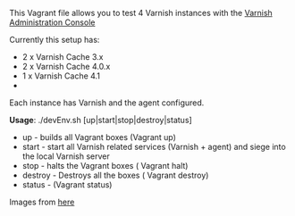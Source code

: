 This Vagrant file allows you to test 4 Varnish instances  with the [Varnish Administration Console](https://www.varnish-software.com/product/varnish-administration-console-0)

Currently this setup has:

- 2 x Varnish Cache 3.x
- 2 x Varnish Cache 4.0.x
- 1 x Varnish Cache 4.1
- 
Each instance has Varnish and the agent configured.


**Usage**: ./devEnv.sh [up|start|stop|destroy|status]

- up - builds all Vagrant boxes (Vagrant up)
- start - start all Varnish related services (Varnish + agent) and siege into the local Varnish server
- stop - halts the Vagrant boxes ( Vagrant halt)
- destroy - Destroys all the boxes ( Vagrant destroy)
- status - (Vagrant status)


Images from [here](http://images.varnish-software.com)
